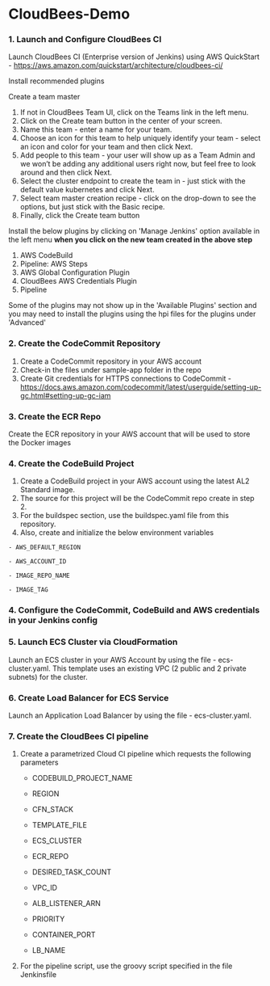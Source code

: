 # CloudBees-Demo

### 1. Launch and Configure CloudBees CI

Launch CloudBees CI (Enterprise version of Jenkins) using AWS QuickStart - https://aws.amazon.com/quickstart/architecture/cloudbees-ci/

Install recommended plugins 

Create a team master 
 1. If not in CloudBees Team UI, click on the Teams link in the left menu.
 2. Click on the Create team button in the center of your screen.
 3. Name this team - enter a name for your team. 
 4. Choose an icon for this team to help uniquely identify your team - select an icon and color for your team and then click Next.
 5. Add people to this team - your user will show up as a Team Admin and we won’t be adding any additional users right now, but feel free to look around and then click Next.
 6. Select the cluster endpoint to create the team in - just stick with the default value kubernetes and click Next.
 7. Select team master creation recipe - click on the drop-down to see the options, but just stick with the Basic recipe.
 8. Finally, click the Create team button

Install the below plugins by clicking on 'Manage Jenkins' option available in the left menu **when you click on the new team created in the above step**
 1. AWS CodeBuild 
 2. Pipeline: AWS Steps 
 3. AWS Global Configuration Plugin
 4. CloudBees AWS Credentials Plugin
 5. Pipeline

Some of the plugins may not show up in the 'Available Plugins' section and you may need to install the plugins using the hpi files for the plugins under 'Advanced'

### 2. Create the CodeCommit Repository
  1. Create a CodeCommit repository in your AWS account 
  2. Check-in the files under sample-app folder in the repo
  3. Create Git credentials for HTTPS connections to CodeCommit - https://docs.aws.amazon.com/codecommit/latest/userguide/setting-up-gc.html#setting-up-gc-iam

### 3. Create the ECR Repo 
Create the ECR repository in your AWS account that will be used to store the Docker images 

### 4. Create the CodeBuild Project
  1. Create a CodeBuild project in your AWS account using the latest AL2 Standard image. 
  2. The source for this project will be the CodeCommit repo create in step 2. 
  3. For the buildspec section, use the buildspec.yaml file from this repository. 
  4. Also, create and initialize the below environment variables 

    - AWS_DEFAULT_REGION 

    - AWS_ACCOUNT_ID

    - IMAGE_REPO_NAME

    - IMAGE_TAG 

### 4. Configure the CodeCommit, CodeBuild and AWS credentials in your Jenkins config 

### 5. Launch ECS Cluster via CloudFormation
Launch an ECS cluster in your AWS Account by using the file - ecs-cluster.yaml. This template uses an existing VPC (2 public and 2 private subnets) for the cluster. 

### 6. Create Load Balancer for ECS Service 
Launch an Application Load Balancer by using the file - ecs-cluster.yaml.

### 7. Create the CloudBees CI pipeline 
 1. Create a parametrized Cloud CI pipeline which requests the following parameters

    - CODEBUILD_PROJECT_NAME

    - REGION

    - CFN_STACK

    - TEMPLATE_FILE

    - ECS_CLUSTER

    - ECR_REPO 

    - DESIRED_TASK_COUNT 

    - VPC_ID 

    - ALB_LISTENER_ARN 

    - PRIORITY 

    - CONTAINER_PORT 

    - LB_NAME 

  2. For the pipeline script, use the groovy script specified in the file Jenkinsfile

